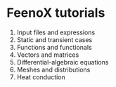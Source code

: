 # FeenoX tutorials

 1. Input files and expressions
 2. Static and transient cases
 3. Functions and functionals
 4. Vectors and matrices
 5. Differential-algebraic equations
 6. Meshes and distributions
 7. Heat conduction
 

